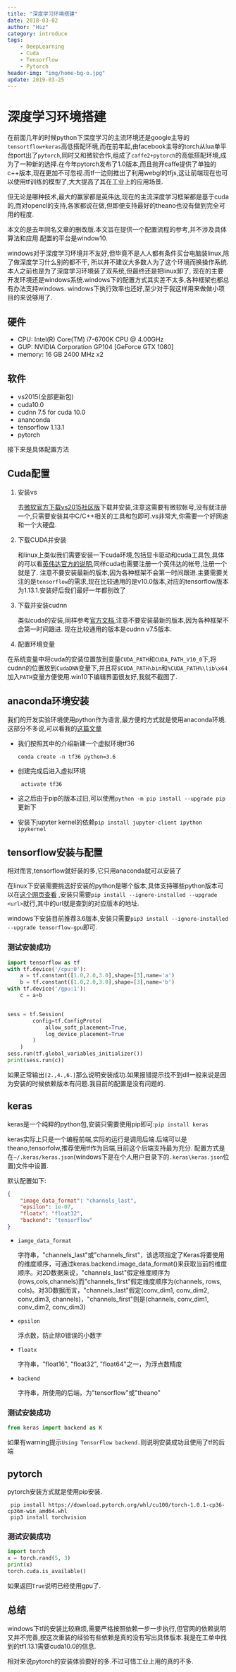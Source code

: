 ```yaml
---
title: "深度学习环境搭建"
date: 2018-03-02
author: "Hsz"
category: introduce
tags:
    - DeepLearning
    - Cuda
    - Tensorflow
    - Pytorch
header-img: "img/home-bg-o.jpg"
update: 2019-03-25
---
```

# 深度学习环境搭建

在前面几年的时候python下深度学习的主流环境还是google主导的`tensortflow+keras`高低搭配环境,而在前年起,由facebook主导的torch从lua单平台port出了`pytorch`,同时又和微软合作,组成了`caffe2+pytorch`的高低搭配环境,成为了一种新的选择.在今年pytorch发布了1.0版本,而且抛开caffe提供了单独的c++版本,现在更加不可忽视.而tf一边则推出了利用webgl的tfjs,这让前端现在也可以使用tf训练的模型了,大大提高了其在工业上的应用场景.

但无论是哪种技术,最大的赢家都是英伟达,现在的主流深度学习框架都是基于cuda的,而对opencl的支持,各家都说在做,但即便支持最好的theano也没有做到完全可用的程度.

本文的是去年同名文章的删改版.本文旨在提供一个配置流程的参考,并不涉及具体算法和应用.配置的平台是window10.

windows对于深度学习环境并不友好,但毕竟不是人人都有条件买台电脑装linux,除了做深度学习什么别的都不干,
所以并不建议大多数人为了这个环境而换操作系统.本人之前也是为了深度学习环境装了双系统,但最终还是把linux卸了,
现在的主要开发环境还是windows系统.windows下的配置方式其实差不太多,各种框架也都总有办法支持windows.
windows下执行效率也还好,至少对于我这样用来做做小项目的来说够用了.

## 硬件

+ CPU: Intel(R) Core(TM) i7-6700K CPU @ 4.00GHz
+ GUP: NVIDIA Corporation GP104 [GeForce GTX 1080]
+ memory:  16 GB  2400 MHz x2

## 软件

+ vs2015(全部更新包)
+ cuda10.0
+ cudnn 7.5 for cuda 10.0
+ ananconda
+ tensorflow 1.13.1
+ pytorch 


接下来是具体配置方法


## Cuda配置

1. 安装vs

    去[微软官方下载vs2015社区版](https://my.visualstudio.com/Downloads?q=visual%20studio%202015&wt.mc_id=o~msft~vscom~older-downloads)下载并安装,注意这需要有微软帐号,没有就注册一个,只需要安装其中C/C++相关的工具和包即可.vs非常大,你需要一个好网速和一个大硬盘.

2. 下载CUDA并安装

    和linux上类似我们需要安装一下cuda环境,包括显卡驱动和cuda工具包,具体的可以看[英伟达官方的说明](http://docs.nvidia.com/cuda/cuda-installation-guide-microsoft-windows/),同样cuda也需要注册一个英伟达的帐号,注册一个就是了.
    注意不要安装最新的版本,因为各种框架不会第一时间跟进.主要需要关注的是`tensorflow`的需求,现在比较通用的是v10.0版本,对应的tensorflow版本为1.13.1.安装好后我们最好一年都别改了

3. 下载并安装cudnn

    类似cuda的安装,同样参考[官方文档](https://developer.nvidia.com/cudnn),注意不要安装最新的版本,因为各种框架不会第一时间跟进.
    现在比较通用的版本是cudnn v7.5版本.

4. 配置环境变量

在系统变量中将cuda的安装位置放到变量`CUDA_PATH`和`CUDA_PATH_V10_0`下,将cudnn的位置放到`CudaDNN`变量下,并且将`$CUDA_PATH\bin`和`%CUDA_PATH%\lib\x64`加入`PATH`变量方便使用.win10下编辑界面很友好,我就不截图了.
 
## anaconda环境安装 

我们的开发实验环境使用python作为语言,最方便的方式就是使用anaconda环境.这部分不多说,可以看我的[这篇文章](http://blog.hszofficial.site/TutorialForPython/%E5%B7%A5%E5%85%B7%E9%93%BE/%E8%BF%90%E8%A1%8C%E7%8E%AF%E5%A2%83%E4%B8%8E%E9%83%A8%E7%BD%B2%E5%88%86%E5%8F%91.html#anaconda%E9%9B%86%E6%88%90%E7%8E%AF%E5%A2%83)

+ 我们按照其中的介绍新建一个虚拟环境tf36

    ```shell
    conda create -n tf36 python=3.6
    ```
+ 创建完成后进入虚拟环境

    ```shell
     activate tf36
    ```

+ 这之后由于pip的版本过旧,可以使用`python -m pip install --upgrade pip`更新下
+ 安装下jupyter kernel的依赖`pip install jupyter-client ipython ipykernel`


## tensorflow安装与配置

相对而言,tensorflow就好装的多,它只用anaconda就可以安装了

在linux下安装需要挑选好安装的python是哪个版本,具体支持哪些python版本可以在[这个网页查看](https://www.tensorflow.org/install/install_linux#the_url_of_the_tensorflow_python_package)
,安装只需要`pip install --ignore-installed --upgrade <url>`就行,其中的url就是查到的对应版本的地址.

windows下安装目前推荐3.6版本,安装只需要`pip3 install --ignore-installed --upgrade tensorflow-gpu`即可.

### 测试安装成功

```python
import tensorflow as tf
with tf.device('/cpu:0'):
    a = tf.constant([1.0,2.0,3.0],shape=[3],name='a')
    b = tf.constant([1.0,2.0,3.0],shape=[3],name='b')
with tf.device('/gpu:1'):
    c = a+b


sess = tf.Session(
        config=tf.ConfigProto(
            allow_soft_placement=True,
            log_device_placement=True
        )
    )
sess.run(tf.global_variables_initializer())
print(sess.run(c))
```

如果正常输出`[2.,4.,6.]`那么说明安装成功.如果报错提示找不到dll一般来说是因为安装的时候依赖版本有问题.我目前的配置是没有问题的.

## keras

keras是一个纯粹的python包,安装只需要使用pip即可:`pip install keras`

keras实际上只是一个编程前端,实际的运行是调用后端.后端可以是theano,tensorfolw,推荐使用tf作为后端,目前这个后端支持最为充分.
配置方式是在`~/.keras/keras.json`(windows下是在个人用户目录下的`.keras\keras.json`位置)文件中设置.

默认配置如下:

```json
{
    "image_data_format": "channels_last",
    "epsilon": 1e-07,
    "floatx": "float32",
    "backend": "tensorflow"
}
```

+ `iamge_data_format`

    字符串，"channels_last"或"channels_first"，该选项指定了Keras将要使用的维度顺序，可通过keras.backend.image_data_format()来获取当前的维度顺序。对2D数据来说，"channels_last"假定维度顺序为(rows,cols,channels)而"channels_first"假定维度顺序为(channels, rows, cols)。对3D数据而言，"channels_last"假定(conv_dim1, conv_dim2, conv_dim3, channels)，"channels_first"则是(channels, conv_dim1, conv_dim2, conv_dim3)

+ `epsilon`

    浮点数，防止除0错误的小数字

+ `floatx`

    字符串，"float16", "float32", "float64"之一，为浮点数精度

+ `backend`

    字符串，所使用的后端，为"tensorflow"或"theano"

### 测试安装成功

```python
from keras import backend as K
```
如果有warning提示`Using TensorFlow backend.`则说明安装成功且使用了tf的后端


## pytorch

pytorch安装方式就是使用pip安装.

```shell
 pip install https://download.pytorch.org/whl/cu100/torch-1.0.1-cp36-cp36m-win_amd64.whl
 pip3 install torchvision
```

### 测试安装成功

```python
import torch
x = torch.rand(5, 3)
print(x)
torch.cuda.is_available()
```
如果返回`True`说明已经使用gpu了.

## 总结

windows下tf的安装比较麻烦,需要严格按照依赖一步一步执行,但官网的依赖说明又并不完善,按这次重装的经验有些依赖是真的没有写出具体版本.我是在工单中找到的tf1.13.1需要cuda10.0的信息.

相对来说pytorch的安装体验要好的多.不过可惜工业上用的真的不多.